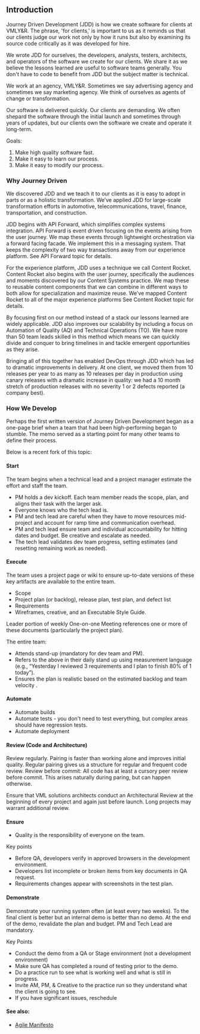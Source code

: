 ## Introduction

<!-- Introduction: An introduction lists the goals and the purpose of the book.-->

Journey Driven Development (JDD) is how we create software for clients at VMLY&R. The phrase, 'for clients,' is important to us as it reminds us that our clients judge our work not only by how it runs but also by examining its source code critically as it was developed for hire.

We wrote JDD for ourselves, the developers, analysts, testers, architects, and operators of the software we create for our clients. We share it as we believe the lessons learned are useful to software teams generally. You don't have to code to benefit from JDD but the subject matter is technical.

We work at an agency, VMLY&R. Sometimes we say advertising agency and sometimes we say marketing agency. We think of ourselves as agents of change or transformation.

Our software is delivered quickly. Our clients are demanding. We often shepard the software through the initial launch and sometimes through years of updates, but our clients own the software we create and operate it long-term.

Goals:

1. Make high quality software fast.
2. Make it easy to learn our process.
3. Make it easy to modify our process.

### Why Journey Driven

We discovered JDD and we teach it to our clients as it is easy to adopt in parts or as a holistic transformation. We’ve applied JDD for large-scale transformation efforts in automotive, telecommunications, travel, finance, transportation, and construction. 

JDD begins with API Forward, which simplifies complex systems integration. API Forward is event driven focusing on the events arising from the user journey. We map these events through lightweight orchestration via a forward facing facade. We implement this in a messaging system. That keeps the complexity of two way transactions away from our experience platform. See API Forward topic for details. <!-- todo: add link -->

For the experience platform, JDD uses a technique we call Content Rocket. Content Rocket also begins with the user journey, specifically the audiences and moments discovered by our Content Systems practice. We map these to reusable content components that we can combine in different ways to both allow for specialization and maximize reuse. We’ve mapped Content Rocket to all of the major experience platforms See Content Rocket topic for details. <!-- todo: add link -->

By focusing first on our method instead of a stack our lessons learned are widely applicable. JDD also improves our scalability by including a focus on Automation of Quality (AQ) and Technical Operations (TO). We have more than 50 team leads skilled in this method which means we can quickly divide and conquer to bring timelines in and tackle emergent opportunities as they arise.

Bringing all of this together has enabled DevOps through JDD which has led to dramatic improvements in delivery. At one client, we moved them from 10 releases per year to as many as 10 releases per day in production using canary releases with a dramatic increase in quality: we had a 10 month stretch of production releases with no severity 1 or 2 defects reported (a company best).

### How We Develop

Perhaps the first written version of Journey Driven Development began as a one-page brief when a team that had been high-performing began to stumble. The memo served as a starting point for many other teams to define their process. 

Below is a recent fork of this topic:

#### Start

The team begins when a technical lead and a project manager estimate the effort and staff the team.

- PM holds a dev kickoff. Each team member reads the scope, plan, and aligns their task with the larger ask.
- Everyone knows who the tech lead is.
- PM and tech lead are careful when they have to move resources mid-project and account for ramp time and communication overhead.
- PM and tech lead ensure team and individual accountability for hitting dates and budget. Be creative and escalate as needed.
- The tech lead validates dev team progress, setting estimates (and resetting remaining work as needed).

#### Execute

The team uses a project page or wiki to ensure up-to-date versions of these key artifacts are available to the entire team. 

- Scope
- Project plan (or backlog), release plan, test plan, and defect list
- Requirements
- Wireframes, creative, and an Executable Style Guide.

Leader portion of weekly One-on-one Meeting references one or more of these documents (particularly the project plan).

The entire team:

- Attends stand-up (mandatory for dev team and PM).
- Refers to the above in their daily stand up using measurement language (e.g., “Yesterday I reviewed 3 requirements and I plan to finish 80% of 1 today”).
- Ensures the plan is realistic based on the estimated backlog and team velocity . 

#### Automate

- Automate builds
- Automate tests - you don't need to test everything, but complex areas should have regression tests.
- Automate deployment

#### Review (Code and Architecture)

Review regularly. Pairing is faster than working alone and improves initial quality. Regular pairing gives us a structure for regular and frequent code review. Review before commit: All code has at least a cursory peer review before commit. This arises naturally during paring, but can happen otherwise.

Ensure that VML solutions architects conduct an Architectural Review at the beginning of every project and again just before launch. Long projects may warrant additional review.

#### Ensure

- Quality is the responsibility of everyone on the team.

Key points

- Before QA, developers verify in approved browsers in the development environment.
- Developers list incomplete or broken items from key documents in QA request.
- Requirements changes appear with screenshots in the test plan.

#### Demonstrate

Demonstrate your running system often (at least every two weeks). To the final client is better but an internal demo is better than no demo. At the end of the demo, revalidate the plan and budget. PM and Tech Lead are mandatory. 

Key Points

- Conduct the demo from a QA or Stage environment (not a development environment)
- Make sure QA has completed a round of testing prior to the demo.
- Do a practice run to see what is working well and what is still in progress.
- Invite AM, PM, & Creative to the practice run so they understand what the client is going to see.
- If you have significant issues, reschedule

#### See also:
- [Agile Manifesto](http://agilemanifesto.org/)
